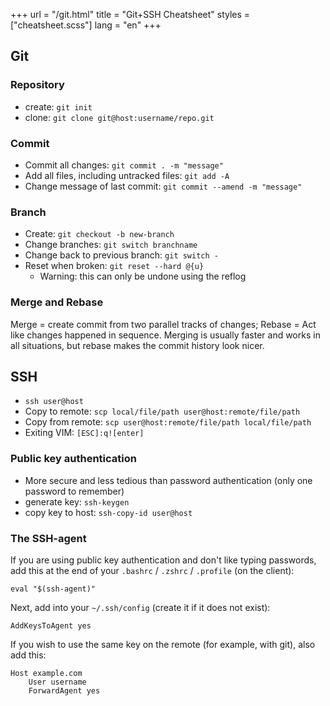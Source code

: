 +++
url = "/git.html"
title = "Git+SSH Cheatsheet"
styles = ["cheatsheet.scss"]
lang = "en"
+++

## Git
### Repository

* create: `git init`
* clone: `git clone git@host:username/repo.git`

### Commit

* Commit all changes: `git commit . -m "message"`
* Add all files, including untracked files: `git add -A`
* Change message of last commit: `git commit --amend -m "message"`

### Branch

* Create: `git checkout -b new-branch`
* Change branches: `git switch branchname`
* Change back to previous branch: `git switch -`
* Reset when broken: `git reset --hard @{u}`
     * Warning: this can only be undone using the reflog

### Merge and Rebase

Merge = create commit from two parallel tracks of changes; Rebase = Act like changes happened in sequence.
Merging is usually faster and works in all situations, but rebase makes the commit history look nicer.

## SSH

* `ssh user@host`
* Copy to remote: `scp local/file/path user@host:remote/file/path`
* Copy from remote: `scp user@host:remote/file/path local/file/path`
* Exiting VIM: `[ESC]:q![enter]`

### Public key authentication

* More secure and less tedious than password authentication (only one password to remember)
* generate key: `ssh-keygen`
* copy key to host: `ssh-copy-id user@host`

### The SSH-agent

If you are using public key authentication and don't like typing passwords, add this at the end of your `.bashrc` / `.zshrc` / `.profile` (on the client):

    eval "$(ssh-agent)"

Next, add into your `~/.ssh/config` (create it if it does not exist):

    AddKeysToAgent yes

If you wish to use the same key on the remote (for example, with git), also add this:

```
Host example.com
    User username
    ForwardAgent yes
```
